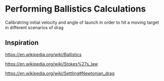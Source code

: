 # Performing Ballistics Calculations

Calibratring initial velocity and angle of launch in order to hit a moving target in different scenarios of drag

## Inspiration

https://en.wikipedia.org/wiki/Ballistics

https://en.wikipedia.org/wiki/Stokes%27s_law

https://en.wikipedia.org/wiki/Settling#Newtonian_drag

